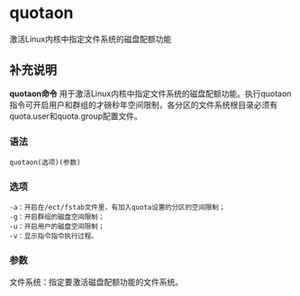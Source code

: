 quotaon
===

激活Linux内核中指定文件系统的磁盘配额功能

## 补充说明

**quotaon命令** 用于激活Linux内核中指定文件系统的磁盘配额功能。执行quotaon指令可开启用户和群组的才磅秒年空间限制，各分区的文件系统根目录必须有quota.user和quota.group配置文件。

### 语法  

```
quotaon(选项)(参数)
```

### 选项  

```
-a：开启在/ect/fstab文件里，有加入quota设置的分区的空间限制；
-g：开启群组的磁盘空间限制；
-u：开启用户的磁盘空间限制；
-v：显示指令指令执行过程。
```

### 参数  

文件系统：指定要激活磁盘配额功能的文件系统。


<!-- Linux命令行搜索引擎：https://jaywcjlove.github.io/linux-command/ -->